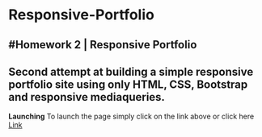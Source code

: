 # Responsive-Portfolio
#Homework 2 | Responsive Portfolio
---
Second attempt at building a simple responsive portfolio site using only HTML, CSS, Bootstrap and responsive mediaqueries.
---
**Launching**
To launch the page simply click on the link above or click here [Link](https://ericmagallan.github.io/Responsive-Portfolio/)
